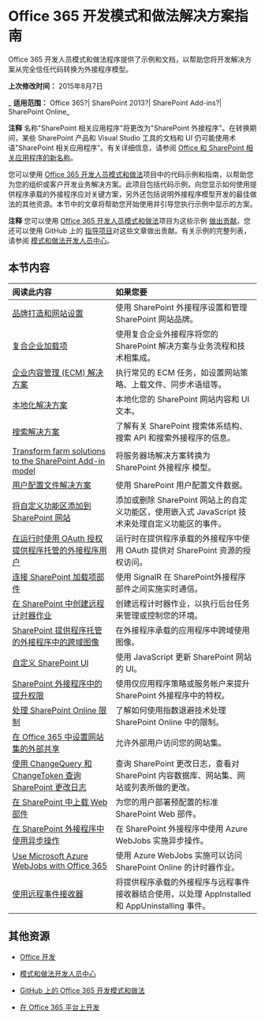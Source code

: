 ﻿
# Office 365 开发模式和做法解决方案指南
Office 365 开发人员模式和做法程序提供了示例和文档，以帮助您将开发解决方案从完全信任代码转换为外接程序模型。

 **上次修改时间：** 2015年8月7日

 _ **适用范围：** Office 365?| SharePoint 2013?| SharePoint Add-ins?| SharePoint Online_

 **注释**  名称"SharePoint 相关应用程序"将更改为"SharePoint 外接程序"。在转换期间，某些 SharePoint 产品和 Visual Studio 工具的文档和 UI 仍可能使用术语"SharePoint 相关应用程序"。有关详细信息，请参阅 [Office 和 SharePoint 相关应用程序的新名称](05b07b04-6c8b-4b7e-bd86-e32c589dfead.md#bk_newname)。

您可以使用 [Office 365 开发人员模式和做法](https://github.com/OfficeDev/PnP)项目中的代码示例和指南，以帮助您为您的组织或客户开发业务解决方案。此项目包括代码示例，向您显示如何使用提供程序承载的外接程序应对关键方案，另外还包括说明外接程序模型开发的最佳做法的其他资源。本节中的文章将帮助您开始使用并引导您执行示例中显示的方案。

 **注释**  您可以使用 [Office 365 开发人员模式和做法](https://github.com/OfficeDev/PnP)项目为这些示例 [做出贡献](https://github.com/OfficeDev/PnP/wiki/contributing-to-Office-365-developer-patterns-and-practices)。您还可以使用 GitHub 上的 [指导项目](https://github.com/OfficeDev/PnP-Guidance)对这些文章做出贡献。有关示例的完整列表，请参阅 [模式和做法开发人员中心](http://dev.office.com/patterns-and-practices)。 


## 本节内容



|**阅读此内容**|**如果您要**|
|:-----|:-----|
|[品牌打造和网站设置](Branding-and-site-provisioning-solutions-for-SharePoint.md)|使用 SharePoint 外接程序设置和管理 SharePoint 网站品牌。|
|[复合企业加载项](Composite-buisness-apps-for-SharePoint.md)|使用复合企业外接程序将您的 SharePoint 解决方案与业务流程和技术相集成。 |
|[企业内容管理 (ECM) 解决方案](Enterprise-Content-Management-solutions-for-SharePoint-2013-and-SharePoint-Online.md)|执行常见的 ECM 任务，如设置网站策略、上载文件、同步术语组等。|
|[本地化解决方案](localization-solutions-for-sharepoint-2013-and-sharepoint-online.md)|本地化您的 SharePoint 网站内容和 UI 文本。|
|[搜索解决方案](search-solutions-in-sharepoint-2013-and-sharepoint-online.md)|了解有关 SharePoint 搜索体系结构、搜索 API 和搜索外接程序的信息。|
|[Transform farm solutions to the SharePoint Add-in model](Transform-farm-solutions-to-the-SharePoint-app-model.md)|将服务器场解决方案转换为 SharePoint 外接程序 模型。|
|[用户配置文件解决方案](user-profile-solutions-for-sharepoint.md)|使用 SharePoint 用户配置文件数据。|
|[将自定义功能区添加到 SharePoint 网站](Add-a-custom-ribbon-to-your-SharePoint-site.md)|添加或删除 SharePoint 网站上的自定义功能区，使用嵌入式 JavaScript 技术来处理自定义功能区的事件。|
|[在运行时使用 OAuth 授权提供程序托管的外接程序用户](authorize-provider-hosted-add-in-users-at-run-time-by-using-oauth.md)|运行时在提供程序承载的外接程序中使用 OAuth 提供对 SharePoint 资源的授权访问。|
|[连接 SharePoint 加载项部件](Connect-SharePoint-app-parts-by-using-SignalR.md)|使用 SignalR 在 SharePoint外接程序部件之间实施实时通信。 |
|[在 SharePoint 中创建远程计时器作业](create-remote-timer-jobs-in-sharepoint.md)|创建远程计时器作业，以执行后台任务来管理或控制您的环境。|
|[SharePoint 提供程序托管的外接程序中的跨域图像](cross-domain-images-in-sharepoint-provider-hosted-add-ins.md)|在外接程序承载的应用程序中跨域使用图像。|
|[自定义 SharePoint UI](Customize-your-SharePoint-site-UI-by-using-JavaScript.md)|使用 JavaScript 更新 SharePoint 网站的 UI。|
|[SharePoint 外接程序中的提升权限](elevated-privileges-in-sharepoint-add-ins.md)|使用仅应用程序策略或服务帐户来提升 SharePoint 外接程序中的特权。|
|[处理 SharePoint Online 限制](Handle-SharePoint-Online-throttling-by-using-exponential-back-off.md)|了解如何使用指数退避技术处理 SharePoint Online 中的限制。|
|[在 Office 365 中设置网站集的外部共享](Set-external-sharing-on-site-collections-in-Office-365.md)|允许外部用户访问您的网站集。|
|[使用 ChangeQuery 和 ChangeToken 查询 SharePoint 更改日志](query-sharepoint-change-log-with-changequery-and-changeToken.md)|查询 SharePoint 更改日志，查看对 SharePoint 内容数据库、网站集、网站或列表所做的更改。|
|[在 SharePoint 中上载 Web 部件](upload-web-parts-in-sharepoint.md)|为您的用户部署预配置的标准 SharePoint Web 部件。|
|[在 SharePoint 外接程序中使用异步操作](use-asynchronous-operations-in-sharepoint-add-ins.md)|在 SharePoint 外接程序中使用 Azure WebJobs 实施异步操作。|
|[Use Microsoft Azure WebJobs with Office 365](Use-Microsoft-Azure-WebJobs-with-Office-365.md)|使用 Azure WebJobs 实施可以访问 SharePoint Online 的计时器作业。|
|[使用远程事件接收器](Use-remote-event-receivers-in-SharePoint.md)|将提供程序承载的外接程序与远程事件接收器结合使用，以处理 AppInstalled 和 AppUninstalling 事件。 |



## 其他资源



- [Office 开发](https://msdn.microsoft.com/zh-cn/library/office/dn467914%28v=office.15%29.aspx)
    
- [模式和做法开发人员中心](http://dev.office.com/patterns-and-practices)
    
- [GitHub 上的 Office 365 开发模式和做法](https://github.com/OfficeDev/PnP)
    
- [在 Office 365 平台上开发](https://msdn.microsoft.com/zh-cn/office/office365/platform-development-overview)
    

